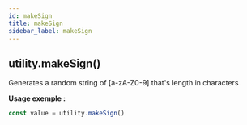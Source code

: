```yaml
---
id: makeSign
title: makeSign
sidebar_label: makeSign
---
```

## utility.makeSign()

Generates a random string of [a-zA-Z0-9] that's length in characters 

**Usage exemple :**
```js
const value = utility.makeSign()
```